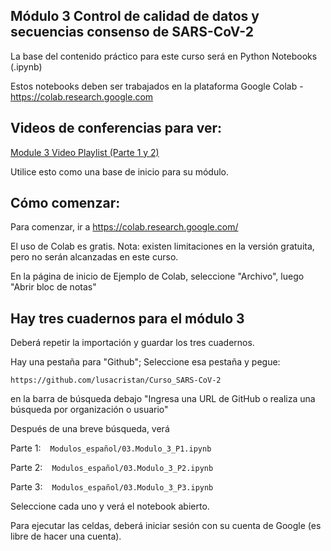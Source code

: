 ## Módulo 3 Control de calidad de datos y secuencias consenso de SARS-CoV-2

La base del contenido práctico para este curso será en Python Notebooks (.ipynb)

Estos notebooks deben ser trabajados en la plataforma Google Colab - https://colab.research.google.com 


## Videos de conferencias para ver:

[Module 3 Video Playlist (Parte 1 y 2)](https://www.youtube.com/playlist?list=PLfovZnX0TvKtfX79k16fFMkMwDFtrAcNp) 

Utilice esto como una base de inicio para su módulo.

## Cómo comenzar:

Para comenzar, ir a https://colab.research.google.com/ 

El uso de Colab es gratis. Nota: existen limitaciones en la versión gratuita, pero no serán alcanzadas en este curso.

En la página de inicio de Ejemplo de Colab, seleccione "Archivo", luego "Abrir bloc de notas"

## Hay tres cuadernos para el módulo 3

Deberá repetir la importación y guardar los tres cuadernos.

Hay una pestaña para "Github"; Seleccione esa pestaña y pegue: 
```
https://github.com/lusacristan/Curso_SARS-CoV-2
```
en la barra de búsqueda debajo "Ingresa una URL de GitHub o realiza una búsqueda por organización o usuario" 

Después de una breve búsqueda, verá


Parte 1:
`` `` ``
Modulos_español/03.Modulo_3_P1.ipynb
`` `` ``

Parte 2:
`` `` ``
Modulos_español/03.Modulo_3_P2.ipynb
`` `` ``

Parte 3:
`` `` ``
Modulos_español/03.Modulo_3_P3.ipynb
`` `` ``

Seleccione cada uno y verá el notebook abierto.

Para ejecutar las celdas, deberá iniciar sesión con su cuenta de Google (es libre de hacer una cuenta).
